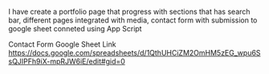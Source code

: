 I have create a portfolio page that progress with sections that has search bar, different pages integrated with media, contact form with submission to google sheet conneted using App Script

Contact Form Google Sheet Link
https://docs.google.com/spreadsheets/d/1QthUHCiZM2OmHM5zEG_wpu6SsQJIPFh9iX-mpRJW6iE/edit#gid=0
